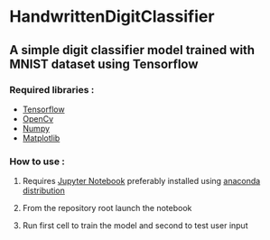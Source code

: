 # HandwrittenDigitClassifier

## A simple digit classifier model trained with MNIST dataset using Tensorflow

### Required libraries :

* [Tensorflow](https://www.tensorflow.org/)
* [OpenCv](https://www.opencv.org/)
* [Numpy](http://www.numpy.org/)
* [Matplotlib](https://matplotlib.org/)

### How to use :

1. Requires [Jupyter Notebook](http://jupyter.org/) preferably installed using [anaconda distribution](https://www.anaconda.com/download/)

2. From the repository root launch the notebook

3. Run first cell to train the model and second to test user input
